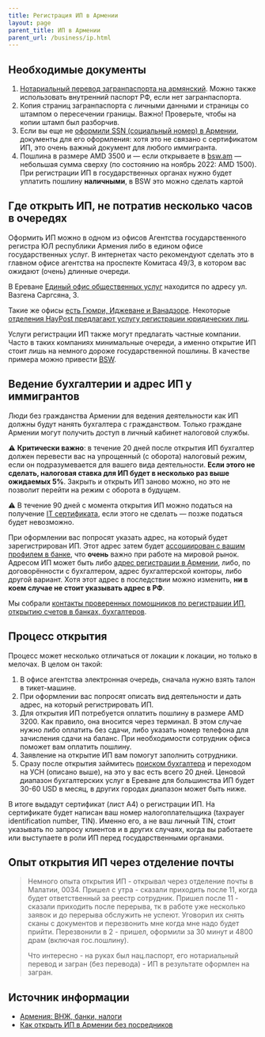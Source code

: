```yaml
---
title: Регистрация ИП в Армении
layout: page
parent_title: ИП в Армении
parent_url: /business/ip.html
---
```


## Необходимые документы

1. [Нотариальный перевод загранпаспорта на армянский](../documents/passport-translation.md). Можно также использовать внутренний паспорт РФ, если нет загранпаспорта.
2. Копия страниц загранпаспорта с личными данными и страницы со штампом о пересечении границы. Важно! Проверьте, чтобы на копии штамп был разборчив.
3. Если вы еще не [оформили SSN (социальный номер) в Армении](../documents/social-number.md), документы для его оформления: хотя это не связано с сертификатом ИП, это очень важный документ для любого иммигранта.
4. Пошлина в размере AMD 3500 и — если открываете в [bsw.am](http://bsw.am/) — небольшая сумма сверху (по состоянию на ноябрь 2022: AMD 1500). При регистрации ИП в государственных органах нужно будет уплатить пошлину **наличными**, в BSW это можно сделать картой

## Где открыть ИП, не потратив несколько часов в очередях

Оформить ИП можно в одном из офисов Агентства государственного регистра ЮЛ республики Армения либо в едином офисе
государственных услуг. В интернетах часто рекомендуют сделать это в главном офисе агентства на проспекте Комитаса 49/3,
в котором вас ожидают (очень) длинные очереди.

В Ереване [Единый офис общественных услуг](https://www.moj.am/ru/page/617) находится по адресу ул. Вазгена Саргсяна, 3.

Такие же офисы [есть Гюмри, Иджеване и Ванадзоре](https://www.haypost.am/ru/government-services/Unified-Offices-for-Public-Service).
Некоторые [отделения HayPost предлагают услугу регистрации юридических лиц](https://www.haypost.am/ru/government-services/Unified-Offices-for-Public-Service).

Услуги регистрации ИП также могут предлагать частные компании. Часто в таких компаниях минимальные очереди, а именно
открытие ИП стоит лишь на немного дороже государственной пошлины. В качестве примера можно привести [BSW](http://bsw.am/).

## Ведение бухгалтерии и адрес ИП у иммигрантов

Люди без гражданства Армении для ведения деятельности как ИП должны будут нанять бухгалтера с гражданством. Только граждане Армении могут получить доступ в личный кабинет налоговой службы.

⚠️ **Критически важно**: в течение 20 дней после открытия ИП бухгалтер должен перевести вас на упрощенный (с оборота) налоговый режим, если он подразумевается для вашего вида деятельности. **Если этого не сделать, налоговая ставка для ИП будет в несколько раз выше ожидаемых 5%**. Закрыть и открыть ИП заново можно, но это не позволит перейти на режим с оборота в будущем.

⚠️ В течение 90 дней с момента открытия ИП можно податься на получение [IT сертификата](https://www.notion.so/IT-8d9a2adde2d24d00927f9b4279dd7cbb), если этого не сделать — позже податься будет невозможно.

При оформлении вас попросят указать адрес, на который будет зарегистрирован ИП. Этот адрес затем будет [ассоциирован с вашим профилем в банке](../money/bank-address.md), что **очень** важно при работе на мировой рынок. Адресом ИП может быть либо [адрес регистрации в Армении](../documents/registration.md), либо, по договорённости с бухгалтером, адрес бухгалтерской конторы, либо другой вариант. Хотя этот адрес в последствии можно изменить, **ни в коем случае не стоит указывать адрес в РФ**.

Мы собрали [контакты проверенных помощников по регистрации ИП, открытию счетов в банках, бухгалтеров](contacts.md).

## Процесс открытия

Процесс может несколько отличаться от локации к локации, но только в мелочах. В целом он такой:

1. В офисе агентства электронная очередь, сначала нужно взять талон в тикет-машине.
2. При оформлении вас попросят описать вид деятельности и дать адрес, на который регистрировать ИП.
3. Для открытия ИП потребуется оплатить пошлину в размере AMD 3200. Как правило, она вносится через терминал. В этом случае нужно либо оплатить без сдачи, либо указать номер телефона для зачисления сдачи на баланс. При необходимости сотрудник офиса поможет вам оплатить пошлину.
4. Заявление на открытие ИП вам помогут заполнить сотрудники.
5. Сразу после открытия займитесь [поиском бухгалтера](contacts.md) и переходом на УСН (описано выше), на это у вас есть всего 20 дней. Ценовой диапазон бухгалтерских услуг в Ереване для большинства ИП будет 30-60 USD в месяц, в других городах диапазон может быть ниже.

В итоге выдадут сертификат (лист А4) о регистрации ИП. На сертификате будет написан ваш номер налогоплательщика (taxpayer identification number, TIN). Именно его, а не ваш личный TIN, стоит указывать по запросу клиентов и в других случаях, когда вы работаете или выступаете в роли ИП перед государственными органами.

## Опыт открытия ИП через отделение почты

> Немного опыта открытия ИП - открывал через отделение почты в Малатии, 0034. Пришел с утра - сказали приходить после
> 11, когда будет ответственный за реестр сотрудник. Пришел после 11 - сказали приходить после перерыва, тк в работе
> уже несколько заявок и до перерыва обслужить не успеют. Уговорил их снять сканы с документов и перезвонить мне когда
> мне надо будет прийти. Перезвонили в 2 - пришел, оформили за 30 минут и 4800 драм (включая гос.пошлину).
> 
> Что интересно - на руках был нац.паспорт, его нотариальный перевод и загран (без перевода) - ИП в результате оформлен на загран.

## Источник информации

- [Армения: ВНЖ, банки, налоги](https://t.me/am_banking_and_residency)
- [Как открыть ИП в Армении без посредников](https://www.notion.so/24deb1810d064c3280501dd3444e19c7)
